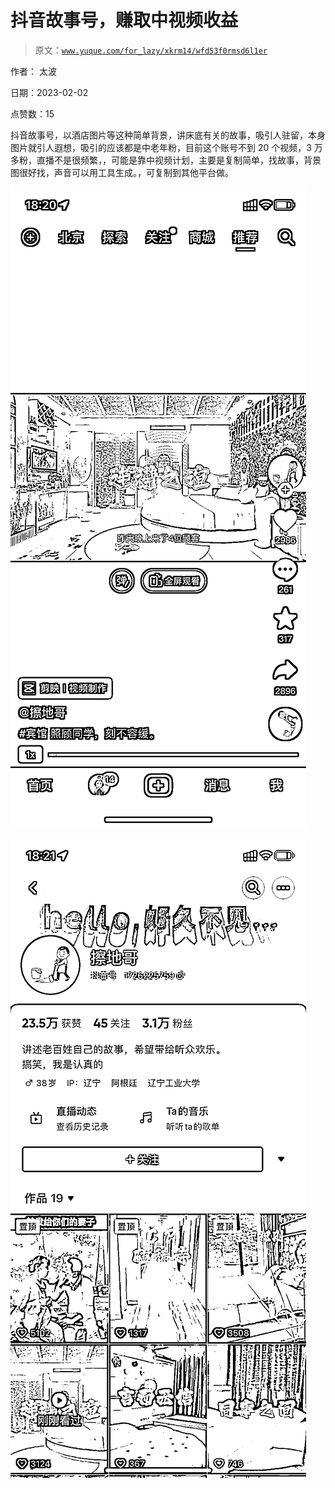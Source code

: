 # 抖音故事号，赚取中视频收益

> 原文：[`www.yuque.com/for_lazy/xkrm14/wfd53f0rmsd6l1er`](https://www.yuque.com/for_lazy/xkrm14/wfd53f0rmsd6l1er)

作者： 太波 

日期：2023-02-02 

点赞数：15 

抖音故事号，以酒店图片等这种简单背景，讲床底有关的故事，吸引人驻留，本身图片就引人遐想，吸引的应该都是中老年粉，目前这个账号不到 20 个视频，3 万多粉，直播不是很频繁，，可能是靠中视频计划，主要是复制简单，找故事，背景图很好找，声音可以用工具生成。，可复制到其他平台做。 

![](img/76eaa3c0addcb1cfc3966cac383f7de4.png) 

![](img/4e1298f55c2454eb55d8de5f4822be3d.png) 

